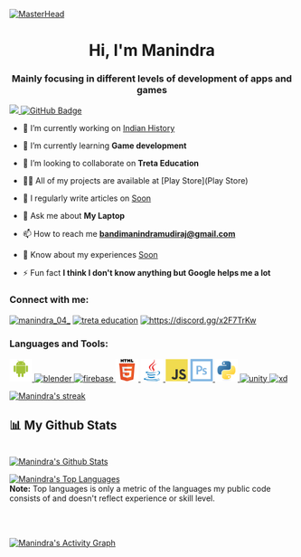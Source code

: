 [![MasterHead](https://images-wixmp-ed30a86b8c4ca887773594c2.wixmp.com/f/25425fb2-bc94-4349-8d8a-6eabb4d6ccd2/dbuxabu-d3efdaee-c882-4bbb-8d7b-dee51b89cf29.gif?token=eyJ0eXAiOiJKV1QiLCJhbGciOiJIUzI1NiJ9.eyJzdWIiOiJ1cm46YXBwOjdlMGQxODg5ODIyNjQzNzNhNWYwZDQxNWVhMGQyNmUwIiwiaXNzIjoidXJuOmFwcDo3ZTBkMTg4OTgyMjY0MzczYTVmMGQ0MTVlYTBkMjZlMCIsIm9iaiI6W1t7InBhdGgiOiJcL2ZcLzI1NDI1ZmIyLWJjOTQtNDM0OS04ZDhhLTZlYWJiNGQ2Y2NkMlwvZGJ1eGFidS1kM2VmZGFlZS1jODgyLTRiYmItOGQ3Yi1kZWU1MWI4OWNmMjkuZ2lmIn1dXSwiYXVkIjpbInVybjpzZXJ2aWNlOmZpbGUuZG93bmxvYWQiXX0.CdkRFjgnhLg3RVmRh_vbyWqqQP-AtyZUgfZy7-Yy6Z8)]()

<h1 align="center">Hi, I'm Manindra</h1>
<h3 align="center">Mainly focusing in different levels of development of apps and games</h3>

<a href="https://github.com/Meghna-DAS/github-profile-views-counter">
    <img src="https://komarev.com/ghpvc/?username=manindra-004">
</a>
<a href="https://github.com/manindra-004?tab=followers"><img src="https://img.shields.io/github/followers/manindra-004?label=Followers&style=social" alt="GitHub Badge"></a>


- 🔭 I’m currently working on [Indian History](https://play.google.com/store/apps/details?id=com.versionV1.historicalindiaV2)

- 🌱 I’m currently learning **Game development**

- 👯 I’m looking to collaborate on **Treta Education**

- 👨‍💻 All of my projects are available at [Play Store](Play Store)

- 📝 I regularly write articles on [Soon](Soon)

- 💬 Ask me about **My Laptop**

- 📫 How to reach me **bandimanindramudiraj@gmail.com**

- 📄 Know about my experiences [Soon](Soon)

- ⚡ Fun fact **I think I don't know anything but Google helps me a lot**

<h3 align="left">Connect with me:</h3>
<p align="left">
<a href="https://instagram.com/manindra_04_" target="blank"><img align="center" src="https://raw.githubusercontent.com/rahuldkjain/github-profile-readme-generator/master/src/images/icons/Social/instagram.svg" alt="manindra_04_" height="30" width="40" /></a>
<a href="https://www.youtube.com/c/treta education" target="blank"><img align="center" src="https://raw.githubusercontent.com/rahuldkjain/github-profile-readme-generator/master/src/images/icons/Social/youtube.svg" alt="treta education" height="30" width="40" /></a>
<a href="https://discord.gg/https://discord.gg/x2F7TrKw" target="blank"><img align="center" src="https://raw.githubusercontent.com/rahuldkjain/github-profile-readme-generator/master/src/images/icons/Social/discord.svg" alt="https://discord.gg/x2F7TrKw" height="30" width="40" /></a>
</p>

<h3 align="left">Languages and Tools:</h3>
<p align="left"> <a href="https://developer.android.com" target="_blank"> <img src="https://raw.githubusercontent.com/devicons/devicon/master/icons/android/android-original-wordmark.svg" alt="android" width="40" height="40"/> </a> <a href="https://www.blender.org/" target="_blank"> <img src="https://download.blender.org/branding/community/blender_community_badge_white.svg" alt="blender" width="40" height="40"/> </a> <a href="https://firebase.google.com/" target="_blank"> <img src="https://www.vectorlogo.zone/logos/firebase/firebase-icon.svg" alt="firebase" width="40" height="40"/> </a> <a href="https://www.w3.org/html/" target="_blank"> <img src="https://raw.githubusercontent.com/devicons/devicon/master/icons/html5/html5-original-wordmark.svg" alt="html5" width="40" height="40"/> </a> <a href="https://www.java.com" target="_blank"> <img src="https://raw.githubusercontent.com/devicons/devicon/master/icons/java/java-original.svg" alt="java" width="40" height="40"/> </a> <a href="https://developer.mozilla.org/en-US/docs/Web/JavaScript" target="_blank"> <img src="https://raw.githubusercontent.com/devicons/devicon/master/icons/javascript/javascript-original.svg" alt="javascript" width="40" height="40"/> </a> <a href="https://www.photoshop.com/en" target="_blank"> <img src="https://raw.githubusercontent.com/devicons/devicon/master/icons/photoshop/photoshop-line.svg" alt="photoshop" width="40" height="40"/> </a> <a href="https://www.python.org" target="_blank"> <img src="https://raw.githubusercontent.com/devicons/devicon/master/icons/python/python-original.svg" alt="python" width="40" height="40"/> </a> <a href="https://unity.com/" target="_blank"> <img src="https://www.vectorlogo.zone/logos/unity3d/unity3d-icon.svg" alt="unity" width="40" height="40"/> </a> <a href="https://www.adobe.com/products/xd.html" target="_blank"> <img src="https://cdn.worldvectorlogo.com/logos/adobe-xd.svg" alt="xd" width="40" height="40"/> </a> </p>

<p align="left">
    <a href="https://github.com/manindra-004/github-readme-streak-stats">
        <img title="🔥 Get streak stats for your profile at git.io/streak-stats" alt="Manindra's streak" src="https://github-readme-streak-stats.herokuapp.com/?user=manindra-004&theme=black-ice&hide_border=true&stroke=0000&background=060A0CD0"/>
    </a>
</p>

## 📊 My Github Stats

  <br/>
    <a href="https://github.com/manindra-004/github-readme-stats"><img alt="Manindra's Github Stats" src="https://github-readme-stats.vercel.app/api?username=manindra-004&show_icons=true&count_private=true&theme=react&hide_border=true&bg_color=0D1117" /></a>

<a href="https://github.com/manindra-004/github-readme-stats"><img alt="Manindra's Top Languages" src="https://github-readme-stats.vercel.app/api/top-langs/?username=manindra-004&langs_count=8&count_private=true&layout=compact&theme=react&hide_border=true&bg_color=0D1117" /></a>
  <br/>
  <b>Note:</b> Top languages is only a metric of the languages my public code consists of and doesn't reflect experience or skill level.
  
  
<br/>
<br/>

<a href="https://github.com/manindra-004/github-readme-activity-graph"><img alt="Manindra's Activity Graph" src="https://activity-graph.herokuapp.com/graph?username=manindra-004&bg_color=0D1117&color=5BCDEC&line=5BCDEC&point=FFFFFF&hide_border=true" /></a>

<br/>
<br/>


